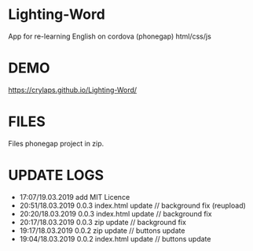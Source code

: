 # Lighting-Word
App for re-learning English on cordova (phonegap) html/css/js

# DEMO
<https://crylaps.github.io/Lighting-Word/>

# FILES
Files phonegap project in zip.

# UPDATE LOGS
* 17:07/19.03.2019 add MIT Licence
* 20:51/18.03.2019 0.0.3 index.html update // background fix (reupload)
* 20:20/18.03.2019 0.0.3 index.html update // background fix
* 20:17/18.03.2019 0.0.3 zip update // background fix
* 19:17/18.03.2019 0.0.2 zip update // buttons update
* 19:04/18.03.2019 0.0.2 index.html update // buttons update 
